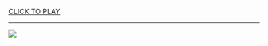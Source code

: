 
<a href="https://premium76.site?title=fireboy_and_watergirl_game_unblocked&ref=13M">CLICK TO PLAY</a></h3>
<hr>

<a href="https://premium76.site?title=fireboy_and_watergirl_game_unblocked&ref=13M"><img src="https://clearcache.store/games.png"></a>


